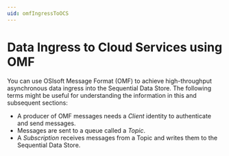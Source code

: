 ```yaml
---
uid: omfIngressToOCS
---
```


Data Ingress to Cloud Services using OMF
========================================

You can use OSIsoft Message Format (OMF) to achieve high-throughput asynchronous data ingress 
into the Sequential Data Store. The following terms might be useful for understanding the information
in this and subsequent sections:

* A producer of OMF messages needs a *Client* identity to authenticate and send messages.
* Messages are sent to a queue called a *Topic*. 
* A *Subscription* receives messages from a Topic and writes them to the Sequential Data Store.
